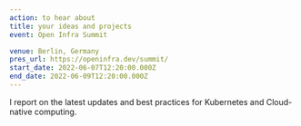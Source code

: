 ```yaml
---
action: to hear about
title: your ideas and projects
event: Open Infra Summit

venue: Berlin, Germany
pres_url: https://openinfra.dev/summit/
start_date: 2022-06-07T12:20:00.000Z
end_date: 2022-06-09T12:20:00.000Z
---
```


I report on the latest updates and best practices for Kubernetes and Cloud-native computing.
